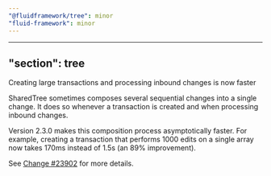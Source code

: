 ```yaml
---
"@fluidframework/tree": minor
"fluid-framework": minor
---
```

---
"section": tree
---

Creating large transactions and processing inbound changes is now faster

SharedTree sometimes composes several sequential changes into a single change.
It does so whenever a transaction is created and when processing inbound changes.

Version 2.3.0 makes this composition process asymptotically faster.
For example, creating a transaction that performs 1000 edits on a single array now takes 170ms instead of 1.5s (an 89% improvement).

See [Change #23902](https://github.com/microsoft/FluidFramework/pull/23902) for more details.
